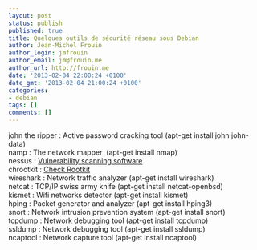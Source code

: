```yaml
---
layout: post
status: publish
published: true
title: Quelques outils de sécurité réseau sous Debian
author: Jean-Michel Frouin
author_login: jmfrouin
author_email: jm@frouin.me
author_url: http://frouin.me
date: '2013-02-04 22:00:24 +0100'
date_gmt: '2013-02-04 21:00:24 +0100'
categories:
- debian
tags: []
comments: []
---
```

<p>john the ripper : Active password cracking tool (apt-get install john john-data)<br />
namp : The network mapper  (apt-get install nmap)<br />
nessus : <a href="http://www.nessus.org" target="_blank">Vulnerability scanning software</a><br />
chrootkit : <a href="http://www.chrootkit.org" target="_blank">Check Rootkit</a><br />
wireshark : Network traffic analyzer (apt-get install wireshark)<br />
netcat : TCP/IP swiss army knife (apt-get install netcat-openbsd)<br />
kismet : Wifi networks detector (apt-get install kismet)<br />
hping : Packet generator and analyzer (apt-get install hping3)<br />
snort : Network intrusion prevention system (apt-get install snort)<br />
tcpdump : Network debugging tool (apt-get install tcpdump)<br />
ssldump : Network debugging tool (apt-get install ssldump)<br />
ncaptool : Network capture tool (apt-get install ncaptool)</p>
<!-- Matomo -->
<script type="text/javascript">
  var _paq = window._paq || [];
  /* tracker methods like "setCustomDimension" should be called before "trackPageView" */
  _paq.push(['trackPageView']);
  _paq.push(['enableLinkTracking']);
  (function() {
    var u="//stats.frouin.me/";
    _paq.push(['setTrackerUrl', u+'matomo.php']);
    _paq.push(['setSiteId', '1']);
    var d=document, g=d.createElement('script'), s=d.getElementsByTagName('script')[0];
    g.type='text/javascript'; g.async=true; g.defer=true; g.src=u+'matomo.js'; s.parentNode.insertBefore(g,s);
  })();
</script>
<!-- End Matomo Code -->
